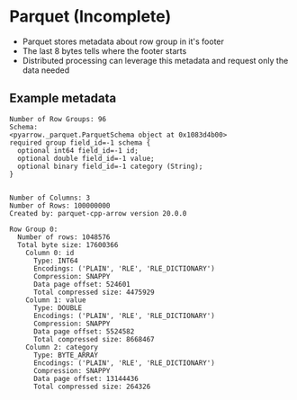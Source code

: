 # Parquet (Incomplete)
* Parquet stores metadata about row group in it's footer
* The last 8 bytes tells where the footer starts
* Distributed processing can leverage this metadata and request only the data needed


## Example metadata
```
Number of Row Groups: 96
Schema:
<pyarrow._parquet.ParquetSchema object at 0x1083d4b00>
required group field_id=-1 schema {
  optional int64 field_id=-1 id;
  optional double field_id=-1 value;
  optional binary field_id=-1 category (String);
}


Number of Columns: 3
Number of Rows: 100000000
Created by: parquet-cpp-arrow version 20.0.0

Row Group 0:
  Number of rows: 1048576
  Total byte size: 17600366
    Column 0: id
      Type: INT64
      Encodings: ('PLAIN', 'RLE', 'RLE_DICTIONARY')
      Compression: SNAPPY
      Data page offset: 524601
      Total compressed size: 4475929
    Column 1: value
      Type: DOUBLE
      Encodings: ('PLAIN', 'RLE', 'RLE_DICTIONARY')
      Compression: SNAPPY
      Data page offset: 5524582
      Total compressed size: 8668467
    Column 2: category
      Type: BYTE_ARRAY
      Encodings: ('PLAIN', 'RLE', 'RLE_DICTIONARY')
      Compression: SNAPPY
      Data page offset: 13144436
      Total compressed size: 264326
```
